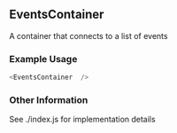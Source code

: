 ## EventsContainer
A container that connects to a list of events

### Example Usage

```js
<EventsContainer  />
```


### Other Information
See ./index.js for implementation details
